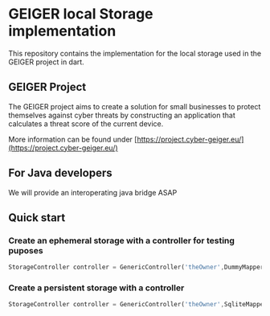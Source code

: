 # GEIGER local Storage implementation

This repository contains the implementation for the local storage used in the GEIGER project in dart.

## GEIGER Project
The GEIGER project aims to create a solution for small businesses to protect themselves against cyber threats by constructing an application that calculates a threat score of the current device.

More information can be found under [https://project.cyber-geiger.eu/](https://project.cyber-geiger.eu/)

## For Java developers
We will provide an interoperating java bridge ASAP

## Quick start
### Create an ephemeral storage with a controller for testing puposes 
```Dart
StorageController controller = GenericController('theOwner',DummyMapper());
```
### Create a persistent storage with a controller  
```Dart
StorageController controller = GenericController('theOwner',SqliteMapper('./dbFileName.sqlite'));
```
